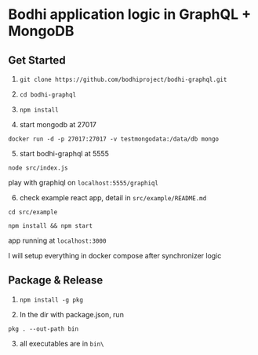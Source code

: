 # Bodhi application logic in GraphQL + MongoDB

## Get Started
1. `git clone https://github.com/bodhiproject/bodhi-graphql.git`

2. `cd bodhi-graphql`

3. `npm install`

4. start mongodb at 27017

`docker run -d -p 27017:27017 -v testmongodata:/data/db mongo`

5. start bodhi-graphql at 5555

`node src/index.js`

play with graphiql on `localhost:5555/graphiql`

6. check example react app, detail in `src/example/README.md`

`cd src/example`

`npm install && npm start`

app running at `localhost:3000`


I will setup everything in docker compose after synchronizer logic

## Package & Release
1. `npm install -g pkg`

2. In the dir with package.json, run

`pkg . --out-path bin`

3. all executables are in `bin\`